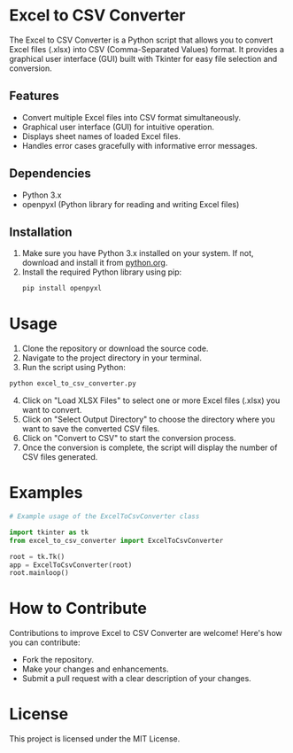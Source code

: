 # Excel to CSV Converter

The Excel to CSV Converter is a Python script that allows you to convert Excel files (.xlsx) into CSV (Comma-Separated Values) format. It provides a graphical user interface (GUI) built with Tkinter for easy file selection and conversion.

## Features
- Convert multiple Excel files into CSV format simultaneously.
- Graphical user interface (GUI) for intuitive operation.
- Displays sheet names of loaded Excel files.
- Handles error cases gracefully with informative error messages.

## Dependencies
- Python 3.x
- openpyxl (Python library for reading and writing Excel files)

## Installation
1. Make sure you have Python 3.x installed on your system. If not, download and install it from [python.org](https://www.python.org/downloads/).
2. Install the required Python library using pip:
   ```bash
   pip install openpyxl

# Usage
1. Clone the repository or download the source code.
2. Navigate to the project directory in your terminal.
3. Run the script using Python:
   
```bash
python excel_to_csv_converter.py
```
4. Click on "Load XLSX Files" to select one or more Excel files (.xlsx) you want to convert.
5. Click on "Select Output Directory" to choose the directory where you want to save the converted CSV files.
6. Click on "Convert to CSV" to start the conversion process.
7. Once the conversion is complete, the script will display the number of CSV files generated.

# Examples

```python
# Example usage of the ExcelToCsvConverter class

import tkinter as tk
from excel_to_csv_converter import ExcelToCsvConverter

root = tk.Tk()
app = ExcelToCsvConverter(root)
root.mainloop()
```

# How to Contribute

Contributions to improve Excel to CSV Converter are welcome! Here's how you can contribute:

* Fork the repository.
* Make your changes and enhancements.
* Submit a pull request with a clear description of your changes.

# License

This project is licensed under the MIT License.



